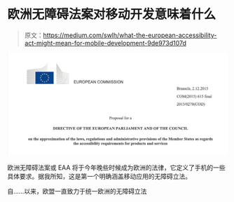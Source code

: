# 欧洲无障碍法案对移动开发意味着什么

> 原文：<https://medium.com/swlh/what-the-european-accessibility-act-might-mean-for-mobile-development-9de973d107d>

![](img/0a2fab078141b46fd8f6fe6ff084d8cb.png)

欧洲无障碍法案或 EAA 将于今年晚些时候成为欧洲的法律，它定义了手机的一些具体要求。据我所知，这是第一个明确涵盖移动应用的无障碍立法。

自……以来，欧盟一直致力于统一欧洲的无障碍立法